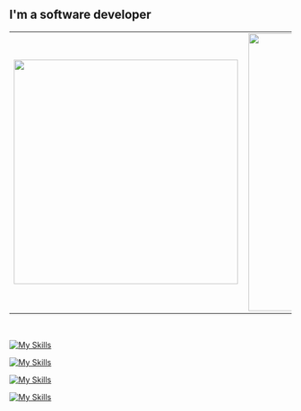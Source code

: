 ## I'm a software developer

<center>
<table>
    <tr>
        <td><img width="400px" align="left" src="https://github-readme-stats.vercel.app/api/top-langs/?username=joaofavara&hide=html&layout=compact&theme=buefy" /></td>
        <td><img width="495px" align="left" src="https://github-readme-stats.vercel.app/api?username=joaofavara&theme=buefy"/></td>
    </tr>
</table>
</center>

</br>

[![My Skills](https://skillicons.dev/icons?i=js,ts,c,python,go)](https://skillicons.dev)

[![My Skills](https://skillicons.dev/icons?i=express,nodejs,flask,nestjs,react,vue,jest,nginx)](https://skillicons.dev)

[![My Skills](https://skillicons.dev/icons?i=mongodb,mysql,postgres,redis)](https://skillicons.dev)

[![My Skills](https://skillicons.dev/icons?i=bash,docker,git,linux,md,openshift)](https://skillicons.dev)
